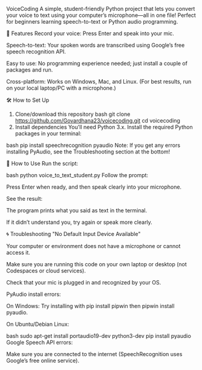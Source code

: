 VoiceCoding
A simple, student-friendly Python project that lets you convert your voice to text using your computer’s microphone—all in one file!
Perfect for beginners learning speech-to-text or Python audio programming.

🎤 Features
Record your voice: Press Enter and speak into your mic.

Speech-to-text: Your spoken words are transcribed using Google’s free speech recognition API.

Easy to use: No programming experience needed; just install a couple of packages and run.

Cross-platform: Works on Windows, Mac, and Linux. (For best results, run on your local laptop/PC with a microphone.)

🛠️ How to Set Up
1. Clone/download this repository
bash
git clone https://github.com/Govardhana23/voicecoding.git
cd voicecoding
2. Install dependencies
You'll need Python 3.x.
Install the required Python packages in your terminal:

bash
pip install speechrecognition pyaudio
Note:
If you get any errors installing PyAudio, see the Troubleshooting section at the bottom!

🚀 How to Use
Run the script:

bash
python voice_to_text_student.py
Follow the prompt:

Press Enter when ready, and then speak clearly into your microphone.

See the result:

The program prints what you said as text in the terminal.

If it didn’t understand you, try again or speak more clearly.

🌀 Troubleshooting
"No Default Input Device Available"

Your computer or environment does not have a microphone or cannot access it.

Make sure you are running this code on your own laptop or desktop (not Codespaces or cloud services).

Check that your mic is plugged in and recognized by your OS.

PyAudio install errors:

On Windows: Try installing with pip install pipwin then pipwin install pyaudio.

On Ubuntu/Debian Linux:

bash
sudo apt-get install portaudio19-dev python3-dev
pip install pyaudio
Google Speech API errors:

Make sure you are connected to the internet (SpeechRecognition uses Google’s free online service).
